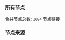 ### 所有节点
合并节点总数: `1684`
[节点链接](https://raw.githubusercontent.com/rzhy1/11/master/sub/sub_merge_base64.txt)

### 节点来源
